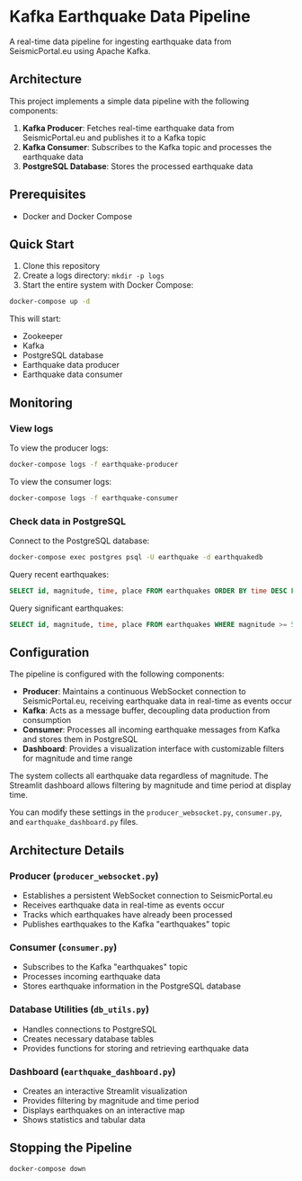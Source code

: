 # Kafka Earthquake Data Pipeline

A real-time data pipeline for ingesting earthquake data from SeismicPortal.eu using Apache Kafka.

## Architecture

This project implements a simple data pipeline with the following components:

1. **Kafka Producer**: Fetches real-time earthquake data from SeismicPortal.eu and publishes it to a Kafka topic
2. **Kafka Consumer**: Subscribes to the Kafka topic and processes the earthquake data
3. **PostgreSQL Database**: Stores the processed earthquake data

## Prerequisites

- Docker and Docker Compose

## Quick Start

1. Clone this repository
2. Create a logs directory: `mkdir -p logs`
3. Start the entire system with Docker Compose:

```bash
docker-compose up -d
```

This will start:
- Zookeeper
- Kafka
- PostgreSQL database
- Earthquake data producer
- Earthquake data consumer

## Monitoring

### View logs

To view the producer logs:
```bash
docker-compose logs -f earthquake-producer
```

To view the consumer logs:
```bash
docker-compose logs -f earthquake-consumer
```

### Check data in PostgreSQL

Connect to the PostgreSQL database:
```bash
docker-compose exec postgres psql -U earthquake -d earthquakedb
```

Query recent earthquakes:
```sql
SELECT id, magnitude, time, place FROM earthquakes ORDER BY time DESC LIMIT 10;
```

Query significant earthquakes:
```sql
SELECT id, magnitude, time, place FROM earthquakes WHERE magnitude >= 5.0 ORDER BY time DESC;
```

## Configuration

The pipeline is configured with the following components:

- **Producer**: Maintains a continuous WebSocket connection to SeismicPortal.eu, receiving earthquake data in real-time as events occur
- **Kafka**: Acts as a message buffer, decoupling data production from consumption
- **Consumer**: Processes all incoming earthquake messages from Kafka and stores them in PostgreSQL
- **Dashboard**: Provides a visualization interface with customizable filters for magnitude and time range

The system collects all earthquake data regardless of magnitude. The Streamlit dashboard allows filtering by magnitude and time period at display time.

You can modify these settings in the `producer_websocket.py`, `consumer.py`, and `earthquake_dashboard.py` files.

## Architecture Details

### Producer (`producer_websocket.py`)
- Establishes a persistent WebSocket connection to SeismicPortal.eu
- Receives earthquake data in real-time as events occur
- Tracks which earthquakes have already been processed
- Publishes earthquakes to the Kafka "earthquakes" topic

### Consumer (`consumer.py`)
- Subscribes to the Kafka "earthquakes" topic
- Processes incoming earthquake data
- Stores earthquake information in the PostgreSQL database

### Database Utilities (`db_utils.py`)
- Handles connections to PostgreSQL
- Creates necessary database tables
- Provides functions for storing and retrieving earthquake data

### Dashboard (`earthquake_dashboard.py`)
- Creates an interactive Streamlit visualization
- Provides filtering by magnitude and time period
- Displays earthquakes on an interactive map
- Shows statistics and tabular data

## Stopping the Pipeline

```bash
docker-compose down
```